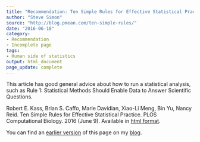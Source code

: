 ```yaml
---
title: "Recommendation: Ten Simple Rules for Effective Statistical Practice"
author: "Steve Simon"
source: "http://blog.pmean.com/ten-simple-rules/"
date: "2016-06-10"
category: 
- Recommendation
- Incomplete page
tags:
- Human side of statistics
output: html_document
page_update: complete
---
```


This article has good general advice about how to run a statistical analysis, such as Rule 1: Statistical Methods Should Enable Data to Answer Scientific Questions.

<!---More--->

Robert E. Kass, Brian S. Caffo, Marie Davidian, Xiao-Li Meng, Bin Yu, Nancy Reid. Ten Simple Rules for Effective Statistical Practice. PLOS Computational Biology. 2016 (June 9). Available in [html format][kass1].

You can find an [earlier version][sim1] of this page on my [blog][sim2].

[sim1]: http://blog.pmean.com/ten-simple-rules/
[sim2]: http://blog.pmean.com

[kass1]: http://dx.doi.org/10.1371/journal.pcbi.1004961
